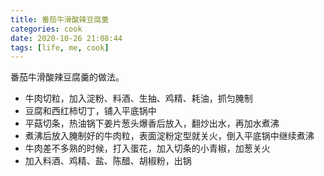 ```yaml
---
title: 番茄牛滑酸辣豆腐羹
categories: cook
date: 2020-10-26 21:08:44
tags: [life, me, cook]
---
```


番茄牛滑酸辣豆腐羹的做法。
<!--more-->

* 牛肉切粒，加入淀粉、料酒、生抽、鸡精、耗油，抓匀腌制
* 豆腐和西红柿切丁，铺入平底锅中
* 平菇切条，热油锅下姜片葱头爆香后放入，翻炒出水，再加水煮沸
* 煮沸后放入腌制好的牛肉粒，表面淀粉定型就关火，倒入平底锅中继续煮沸
* 牛肉差不多熟的时候，打入蛋花，加入切条的小青椒，加葱关火
* 加入料酒、鸡精、盐、陈醋、胡椒粉，出锅